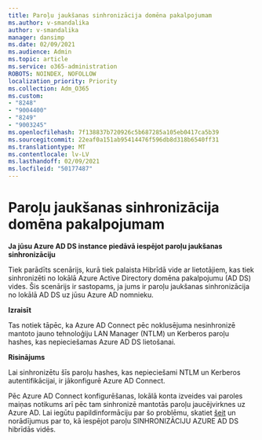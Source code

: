 ```yaml
---
title: Paroļu jaukšanas sinhronizācija domēna pakalpojumam
ms.author: v-smandalika
author: v-smandalika
manager: dansimp
ms.date: 02/09/2021
ms.audience: Admin
ms.topic: article
ms.service: o365-administration
ROBOTS: NOINDEX, NOFOLLOW
localization_priority: Priority
ms.collection: Adm_O365
ms.custom:
- "8248"
- "9004400"
- "8249"
- "9003245"
ms.openlocfilehash: 7f138837b720926c5b687285a105eb0417ca5b39
ms.sourcegitcommit: 22eaf0a151ab95414476f596db8d318b6540ff31
ms.translationtype: MT
ms.contentlocale: lv-LV
ms.lasthandoff: 02/09/2021
ms.locfileid: "50177487"
---
```

# <a name="password-hash-synchronization-for-domain-service"></a>Paroļu jaukšanas sinhronizācija domēna pakalpojumam

**Ja jūsu Azure AD DS instance piedāvā iespējot paroļu jaukšanas sinhronizāciju**

Tiek parādīts scenārijs, kurā tiek palaista Hibrīdā vide ar lietotājiem, kas tiek sinhronizēti no lokālā Azure Active Directory domēna pakalpojumu (AD DS) vides. Šis scenārijs ir sastopams, ja jums ir paroļu jaukšanas sinhronizācija no lokālā AD DS uz jūsu Azure AD nomnieku.

**Izraisīt**

Tas notiek tāpēc, ka Azure AD Connect pēc noklusējuma nesinhronizē mantoto jauno tehnoloģiju LAN Manager (NTLM) un Kerberos paroļu hashes, kas nepieciešamas Azure AD DS lietošanai.

**Risinājums** 

Lai sinhronizētu šīs paroļu hashes, kas nepieciešami NTLM un Kerberos autentifikācijai, ir jākonfigurē Azure AD Connect.

Pēc Azure AD Connect konfigurēšanas, lokālā konta izveides vai paroles maiņas notikums arī pēc tam sinhronizē mantotās paroļu jaucējvirknes uz Azure AD. Lai iegūtu papildinformāciju par šo problēmu, skatiet [šeit](https://docs.microsoft.com/azure/active-directory-domain-services/tutorial-configure-password-hash-sync) un norādījumus par to, kā iespējot paroļu SINHRONIZĀCIJU AZURE AD DS hibrīdās vidēs.